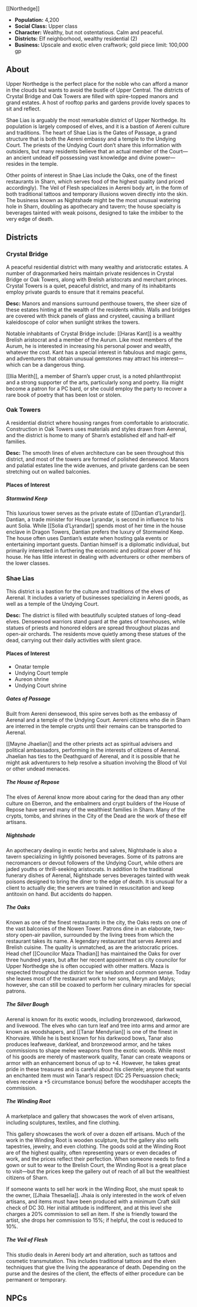 [[Northedge]]

- **Population:** 4,200
- **Social Class:** Upper class
- **Character:** Wealthy, but not ostentatious. Calm and peaceful.
- **Districts:** Elf neighborhood, wealthy residential (2)
- **Business:** Upscale and exotic elven craftwork; gold piece limit: 100,000 gp

## About
Upper Northedge is the perfect place for the noble who can afford a manor in the clouds but wants to avoid the bustle of Upper Central. The districts of Crystal Bridge and Oak Towers are filled with spire-topped manors and grand estates. A host of rooftop parks and gardens provide lovely spaces to sit and reflect.

Shae Lias is arguably the most remarkable district of Upper Northedge. Its population is largely composed of elves, and it is a bastion of Aereni culture and traditions. The heart of Shae Lias is the Gates of Passage, a grand structure that is both the Aereni embassy and a temple to the Undying Court. The priests of the Undying Court don’t share this information with outsiders, but many residents believe that an actual member of the Court—an ancient undead elf possessing vast knowledge and divine power—resides in the temple.

Other points of interest in Shae Lias include the Oaks, one of the finest restaurants in Sharn, which serves food of the highest quality (and priced accordingly). The Veil of Flesh specializes in Aereni body art, in the form of both traditional tattoos and temporary illusions woven directly into the skin. The business known as Nightshade might be the most unusual watering hole in Sharn, doubling as apothecary and tavern; the house specialty is beverages tainted with weak poisons, designed to take the imbiber to the very edge of death.


## Districts

### Crystal Bridge
A peaceful residential district with many wealthy and aristocratic estates. A number of dragonmarked heirs maintain private residences in Crystal Bridge or Oak Towers, along with Brelish aristocrats and merchant princes. Crystal Towers is a quiet, peaceful district, and many of its inhabitants employ private guards to ensure that it remains peaceful.

**Desc:** Manors and mansions surround penthouse towers, the sheer size of these estates hinting at the wealth of the residents within. Walls and bridges are covered with thick panels of glass and crysteel, causing a brilliant kaleidoscope of color when sunlight strikes the towers.

Notable inhabitants of Crystal Bridge include:
[[Haras Kant]] is a wealthy Brelish aristocrat and a member of the Aurum. Like most members of the Aurum, he is interested in increasing his personal power and wealth, whatever the cost. Kant has a special interest in fabulous and magic gems, and adventurers that obtain unusual gemstones may attract his interest—which can be a dangerous thing.

[[Ilia Merith]], a member of Sharn’s upper crust, is a noted philanthropist and a strong supporter of the arts, particularly song and poetry. Ilia might become a patron for a PC bard, or she could employ the party to recover a rare book of poetry that has been lost or stolen.

### Oak Towers
A residential district where housing ranges from comfortable to aristocratic. Construction in Oak Towers uses materials and styles drawn from Aerenal, and the district is home to many of Sharn’s established elf and half-elf families.

**Desc:** The smooth lines of elven architecture can be seen throughout this district, and most of the towers are formed of polished densewood. Manors and palatial estates line the wide avenues, and private gardens can be seen stretching out on walled balconies.

#### Places of Interest

##### Stormwind Keep
This luxurious tower serves as the private estate of [[Dantian d’Lyrandar]]. Dantian, a trade minister for House Lyrandar, is second in influence to his aunt Solia. While [[Solia d’Lyrandar]] spends most of her time in the house enclave in Dragon Towers, Dantian prefers the luxury of Stormwind Keep. The house often uses Dantian’s estate when hosting gala events or entertaining important guests. Dantian himself is a diplomatic individual, but primarily interested in furthering the economic and political power of his house. He has little interest in dealing with adventurers or other members of the lower classes.

### Shae Lias
This district is a bastion for the culture and traditions of the elves of Aerenal. It includes a variety of businesses specializing in Aereni goods, as well as a temple of the Undying Court.

**Desc:** The district is filled with beautifully sculpted statues of long-dead elves. Densewood warriors stand guard at the gates of townhouses, while statues of priests and honored elders are spread throughout plazas and open-air orchards. The residents move quietly among these statues of the dead, carrying out their daily activities with silent grace.

#### Places of Interest
- Onatar temple
- Undying Court temple
- Aureon shrine
- Undying Court shrine

##### Gates of Passage
Built from Aereni densewood, this spire serves both as the embassy of Aerenal and a temple of the Undying Court. Aereni citizens who die in Sharn are interred in the temple crypts until their remains can be transported to Aerenal.

[[Mayne Jhaelian]] and the other priests act as spiritual advisers and political ambassadors, performing in the interests of citizens of Aerenal. Jhaelian has ties to the Deathguard of Aerenal, and it is possible that he might ask adventurers to help resolve a situation involving the Blood of Vol or other undead menaces.

##### The House of Repose
The elves of Aerenal know more about caring for the dead than any other culture on Eberron, and the embalmers and crypt builders of the House of Repose have served many of the wealthiest families in Sharn. Many of the crypts, tombs, and shrines in the City of the Dead are the work of these elf artisans.

##### Nightshade
An apothecary dealing in exotic herbs and salves, Nightshade is also a tavern specializing in lightly poisoned beverages. Some of its patrons are necromancers or devout followers of the Undying Court, while others are jaded youths or thrill-seeking aristocrats. In addition to the traditional funerary dishes of Aerenal, Nightshade serves beverages tainted with weak poisons designed to bring the diner to the edge of death. It is unusual for a client to actually die; the servers are trained in resuscitation and keep antitoxin on hand. But accidents do happen.

##### The Oaks
Known as one of the finest restaurants in the city, the Oaks rests on one of the vast balconies of the Nowen Tower. Patrons dine in an elaborate, two-story open-air pavilion, surrounded by the living trees from which the restaurant takes its name.  A legendary restaurant that serves Aereni and Brelish cuisine. The quality is unmatched, as are the aristocratic prices. Head chef [[Councilor Maza Thadian]] has maintained the Oaks for over three hundred years, but after her recent appointment as city councilor for Upper Northedge she is often occupied with other matters. Maza is respected throughout the district for her wisdom and common sense. Today she leaves most of the restaurant work to her sons, Meryn and Malys; however, she can still be coaxed to perform her culinary miracles for special patrons.

##### The Silver Bough
Aerenal is known for its exotic woods, including bronzewood, darkwood, and livewood. The elves who can turn leaf and tree into arms and armor are known as woodshapers, and [[Tanar Mendyrian]] is one of the finest in Khorvaire. While he is best known for his darkwood bows, Tanar also produces leafweave, darkleaf, and bronzewood armor, and he takes commissions to shape melee weapons from the exotic woods. While most of his goods are merely of masterwork quality, Tanar can create weapons or armor with an enhancement bonus of up to +4. However, he takes great pride in these treasures and is careful about his clientele; anyone that wants an enchanted item must win Tanar’s respect (DC 25 Persuassion check; elves receive a +5 circumstance bonus) before the woodshaper accepts the commission.

##### The Winding Root
A marketplace and gallery that showcases the work of elven artisans, including sculptures, textiles, and fine clothing.

This gallery showcases the work of over a dozen elf artisans. Much of the work in the Winding Root is wooden sculpture, but the gallery also sells tapestries, jewelry, and even clothing. The goods sold at the Winding Root are of the highest quality, often representing years or even decades of work, and the prices reflect their perfection. When someone needs to find a gown or suit to wear to the Brelish Court, the Winding Root is a great place to visit—but the prices keep the gallery out of reach of all but the wealthiest citizens of Sharn.

If someone wants to sell her work in the Winding Root, she must speak to the owner, [[Jhaia Thesaelia]]. Jhaia is only interested in the work of elven artisans, and items must have been produced with a minimum Craft skill check of DC 30. Her initial attitude is indifferent, and at this level she charges a 20% commission to sell an item. If she is friendly toward the artist, she drops her commission to 15%; if helpful, the cost is reduced to 10%.

##### The Veil of Flesh
This studio deals in Aereni body art and alteration, such as tattoos and cosmetic transmutation. This includes traditional tattoos and the elven techniques that give the living the appearance of death. Depending on the purse and the desires of the client, the effects of either procedure can be permanent or temporary.

## NPCs
